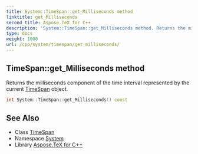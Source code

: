 ```yaml
---
title: System::TimeSpan::get_Milliseconds method
linktitle: get_Milliseconds
second_title: Aspose.TeX for C++
description: 'System::TimeSpan::get_Milliseconds method. Returns the milliseconds component of the time interval represented by the current TimeSpan object in C++.'
type: docs
weight: 1000
url: /cpp/system/timespan/get_milliseconds/
---
```

## TimeSpan::get_Milliseconds method


Returns the milliseconds component of the time interval represented by the current [TimeSpan](../) object.

```cpp
int System::TimeSpan::get_Milliseconds() const
```

## See Also

* Class [TimeSpan](../)
* Namespace [System](../../)
* Library [Aspose.TeX for C++](../../../)
